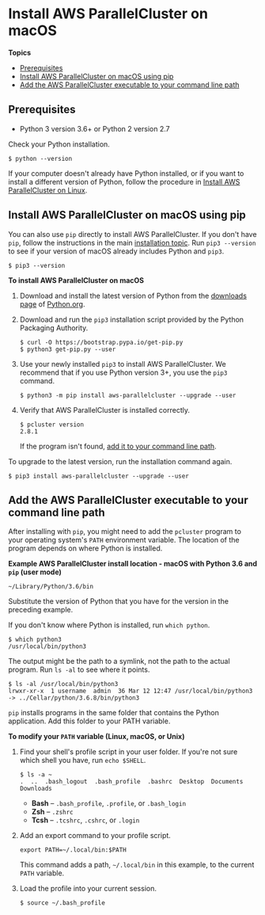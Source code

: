 # Install AWS ParallelCluster on macOS<a name="install-macos"></a>

**Topics**
+ [Prerequisites](#install-bundle-macos-os-prereq)
+ [Install AWS ParallelCluster on macOS using pip](#install-macos-pip)
+ [Add the AWS ParallelCluster executable to your command line path](#install-macos-path)

## Prerequisites<a name="install-bundle-macos-os-prereq"></a>
+ Python 3 version 3\.6\+ or Python 2 version 2\.7

Check your Python installation\.

```
$ python --version
```

If your computer doesn't already have Python installed, or if you want to install a different version of Python, follow the procedure in [Install AWS ParallelCluster on Linux](install-linux.md)\.

## Install AWS ParallelCluster on macOS using pip<a name="install-macos-pip"></a>

You can also use `pip` directly to install AWS ParallelCluster\. If you don't have `pip`, follow the instructions in the main [installation topic](install.md)\. Run `pip3 --version` to see if your version of macOS already includes Python and `pip3`\.

```
$ pip3 --version
```

**To install AWS ParallelCluster on macOS**

1. Download and install the latest version of Python from the [downloads page](https://www.python.org/downloads/mac-osx/) of [Python\.org](https://www.python.org)\.

1. Download and run the `pip3` installation script provided by the Python Packaging Authority\.

   ```
   $ curl -O https://bootstrap.pypa.io/get-pip.py
   $ python3 get-pip.py --user
   ```

1. Use your newly installed `pip3` to install AWS ParallelCluster\. We recommend that if you use Python version 3\+, you use the `pip3` command\.

   ```
   $ python3 -m pip install aws-parallelcluster --upgrade --user
   ```

1. Verify that AWS ParallelCluster is installed correctly\.

   ```
   $ pcluster version
   2.8.1
   ```

   If the program isn't found, [add it to your command line path](#install-macos-path)\.

To upgrade to the latest version, run the installation command again\.

```
$ pip3 install aws-parallelcluster --upgrade --user
```

## Add the AWS ParallelCluster executable to your command line path<a name="install-macos-path"></a>

After installing with `pip`, you might need to add the `pcluster` program to your operating system's `PATH` environment variable\. The location of the program depends on where Python is installed\.

**Example AWS ParallelCluster install location \- macOS with Python 3\.6 and `pip` \(user mode\)**  

```
~/Library/Python/3.6/bin
```
Substitute the version of Python that you have for the version in the preceding example\.

If you don't know where Python is installed, run `which python`\.

```
$ which python3
/usr/local/bin/python3
```

The output might be the path to a symlink, not the path to the actual program\. Run `ls -al` to see where it points\.

```
$ ls -al /usr/local/bin/python3
lrwxr-xr-x  1 username  admin  36 Mar 12 12:47 /usr/local/bin/python3 -> ../Cellar/python/3.6.8/bin/python3
```

`pip` installs programs in the same folder that contains the Python application\. Add this folder to your PATH variable\.

**To modify your `PATH` variable \(Linux, macOS, or Unix\)**

1. Find your shell's profile script in your user folder\. If you're not sure which shell you have, run `echo $SHELL`\.

   ```
   $ ls -a ~
   .  ..  .bash_logout  .bash_profile  .bashrc  Desktop  Documents  Downloads
   ```
   + **Bash** – `.bash_profile`, `.profile`, or `.bash_login`
   + **Zsh** – `.zshrc`
   + **Tcsh** – `.tcshrc`, `.cshrc`, or `.login`

1. Add an export command to your profile script\.

   ```
   export PATH=~/.local/bin:$PATH
   ```

   This command adds a path, `~/.local/bin` in this example, to the current `PATH` variable\.

1. Load the profile into your current session\.

   ```
   $ source ~/.bash_profile
   ```